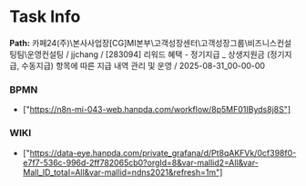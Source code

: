 # Task Info

**Path:** 카페24(주)\본사사업장\[CG]MI본부\고객성장센터\고객성장그룹\비즈니스컨설팅팀\운영컨설팅 / jjchang / [283094] 리워드 혜택 - 정기지급 _ 상생지원금 (정기지급, 수동지급) 항목에 따른 지급 내역 관리 및 운영 / 2025-08-31_00-00-00

### BPMN
- ["https://n8n-mi-043-web.hanpda.com/workflow/8p5MF01IByds8j8S"]

### WIKI
- ["https://data-eye.hanpda.com/private_grafana/d/Pt8qAKFVk/0cf398f0-e7f7-536c-996d-2ff782065cb0?orgId=8&var-mallid2=All&var-Mall_ID_total=All&var-mallid=ndns2021&refresh=1m"]

